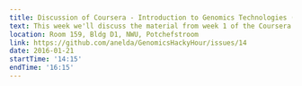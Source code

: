```yaml
---
title: Discussion of Coursera - Introduction to Genomics Technologies (Week 1)
text: This week we'll discuss the material from week 1 of the Coursera Introduction to Genomics Technologies MOOC (https://www.coursera.org/learn/introduction-genomics)
location: Room 159, Bldg D1, NWU, Potchefstroom
link: https://github.com/anelda/GenomicsHackyHour/issues/14
date: 2016-01-21
startTime: '14:15'
endTime: '16:15'
---
```

